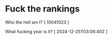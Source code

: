 # Fuck the rankings

Who the hell am I?
{ 10041023 }

What fucking year is it?
[ 2024-12-25T03:06:40Z ]
